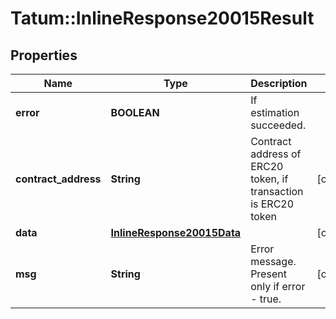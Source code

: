 # Tatum::InlineResponse20015Result

## Properties
Name | Type | Description | Notes
------------ | ------------- | ------------- | -------------
**error** | **BOOLEAN** | If estimation succeeded. | 
**contract_address** | **String** | Contract address of ERC20 token, if transaction is ERC20 token | [optional] 
**data** | [**InlineResponse20015Data**](InlineResponse20015Data.md) |  | [optional] 
**msg** | **String** | Error message. Present only if error - true. | [optional] 

